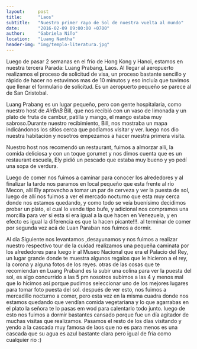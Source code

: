 ```yaml
---
layout:     post
title:      "Laos"
subtitle:   "Nuestro primer rayo de Sol de nuestra vuelta al mundo"
date:       "2016-02-09 09:00:00 +0700"
author:     "Gabriela Niño"
location:   "Luang Namtha"
header-img: "img/templo-literatura.jpg"
---
```

Luego de pasar 2 semanas en el frío de Hong Kong y Hanoi, estamos en nuestra tercera Parada: Luang Prabang, Laos.  Al llegar al aeropuerto realizamos el proceso de solicitud de visa, un proceso bastante sencillo y rápido de hacer no estuvimos mas de 10 minutos y eso incluía que tuvimos que llenar el formulario de solicitud. Es un aeropuerto pequeño se parece al de San Cristobal.

Luang Prabang es un lugar pequeño, pero con gente hospitalaria, como nuestro host de _AirBnB_ Bill, que nos recibió  con un vaso de limonada y un plato de fruta de cambur, patilla y mango, el mango estaba muy sabroso.Durante nuestro recibimiento, Bill, nos mostraba un mapa indicándonos los sitios cerca que podíamos visitar y ver. luego nos dio nuestra habitación y nosotros empezamos a hacer nuestra primera visita.

 Nuestro host nos recomendó un  restaurant, fuimos a almorzar allí, la comida deliciosa y con un toque gorumet y nos dimos cuenta que es un restaurant escuela, Ely pidió un pescado que estaba muy bueno y yo pedí una sopa de verdura.

 Luego de comer nos fuimos a caminar para conocer los alrededores y al finalizar la tarde nos paramos en local pequeño que esta frente al río Mecon, allí Ely aprovecho a tomar un par de cerveza y ver la puesta de sol, luego de allí nos fuimos a ver el mercado nocturno que esta muy cerca donde nos estamos quedando, y como todo se veía buenísimo decidimos probar un plato, el cual lo vende tipo bufe, y adicional nos compramos una morcilla para ver si esta si era igual a la que hacen en Venezuela, y en efecto es igual la diferencia es que la hacen picante!!!. al terminar de comer por segunda vez acá de Luan Paraban nos fuimos a dormir.

 Al día Siguiente nos levantamos ,desayunamos y nos fuimos a realizar nuestro respectivo tour de la cuidad realizamos una pequeña caminata por los alrededores para luego ir al Museo Nacional que era el Palacio del Rey, un lugar grande donde te muestra algunos regalos que le hicieron a el rey, la corona y alguna fotos de los reyes. otras de las cosas que te recomiendan en Luang Praband es la subir una colina para ver la puesta del sol, es algo concurrido a las 5 pm nosotros subimos a las 4 y menos mal que lo hicimos así porque pudimos seleccionar uno de los mejores lugares para tomar foto puesta del sol. después de ver esto, nos fuimos a mercadillo nocturno a comer, pero esta vez en la misma cuadra donde nos estamos quedando que vendían comida vegetariana y lo que agarrabas en el plato la señora te lo pasas em wod para calentarlo todo junto. luego de esto nos fuimos a dormir bastantes cansado porque fue un día agitador de muchas visitas que realizamos.
 Pasamos el resto de los días visitando y yendo a la cascada muy famosa de laos que no es para menos es una cascada que su agua es azul bastante clara pero igual de fría como cualquier rio :)

